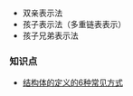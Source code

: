 ### 
* 双亲表示法
* 孩子表示法（多重链表表示）
* 孩子兄弟表示法





### 知识点

 * [结构体的定义的6种常见方式](https://blog.csdn.net/ly666888555/article/details/52206973)
